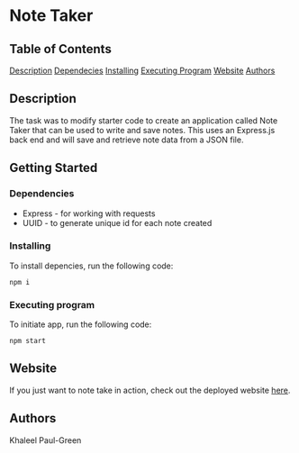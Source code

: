 # Note Taker

## Table of Contents

[Description](#Description)
[Dependecies](#Dependencies)
[Installing](#Installing)
[Executing Program](#Executing-program)
[Website](#Website)
[Authors](#Authors)

## Description

The task was to modify starter code to create an application called Note Taker that can be used to write and save notes. This uses an Express.js back end and 
will save and retrieve note data from a JSON file.

## Getting Started

### Dependencies

* Express - for working with requests
* UUID - to generate unique id for each note created

### Installing

To install depencies, run the following code:
```
npm i 
```

### Executing program

To initiate app, run the following code:
```
npm start
```

## Website

If you just want to note take in action, check out the deployed website [here](https://youtu.be/uBVId_s-kL0).

## Authors

Khaleel Paul-Green
